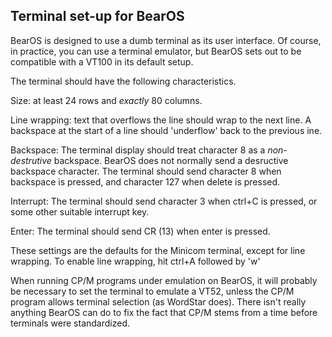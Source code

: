 ## Terminal set-up for BearOS

BearOS is designed to use a dumb terminal as its user interface. Of course, in
practice, you can use a terminal emulator, but BearOS sets out to be compatible
with a VT100 in its default setup.

The terminal should have the following characteristics.

Size: at least 24 rows and _exactly_ 80 columns.

Line wrapping: text that overflows the line should wrap to the next line.  A
backspace at the start of a line should 'underflow' back to the previous ine.

Backspace: The terminal display should treat character 8 as a _non-destrutive_
backspace. BearOS does not normally send a desructive backspace character.  The
terminal should send character 8 when backspace is pressed, and character 127
when delete is pressed. 

Interrupt: The terminal should send character 3 when ctrl+C is pressed, or some
other suitable interrupt key.

Enter: The terminal should send CR (13) when enter is pressed.

These settings are the defaults for the Minicom terminal, except for line
wrapping. To enable line wrapping, hit ctrl+A followed by 'w'

When running CP/M programs under emulation on BearOS, it will probably be
necessary to set the terminal to emulate a VT52, unless the CP/M program allows
terminal selection (as WordStar does). There isn't really anything BearOS can
do to fix the fact that CP/M stems from a time before terminals were
standardized. 


